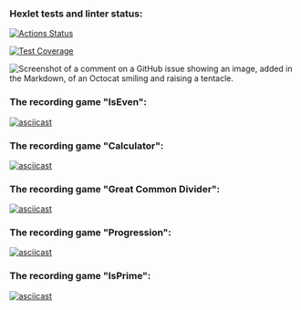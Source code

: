 ### Hexlet tests and linter status:
[![Actions Status](https://github.com/EgorKurilko/fullstack-javascript-project-44/workflows/hexlet-check/badge.svg)](https://github.com/EgorKurilko/fullstack-javascript-project-44/actions)

[![Test Coverage](https://api.codeclimate.com/v1/badges/987259e7568ffefbb859/test_coverage)](https://codeclimate.com/github/EgorKurilko/fullstack-javascript-project-44/test_coverage)

![Screenshot of a comment on a GitHub issue showing an image, added in the Markdown, of an Octocat smiling and raising a tentacle.](https://docs.github.com/assets/cb-28497/mw-1000/images/help/repository/actions-workflow-status-badge.webp)

### The recording game "IsEven":
[![asciicast](https://asciinema.org/a/ZFAvWfFU1jpFA4Bpz4AvWyudH.svg)](https://asciinema.org/a/ZFAvWfFU1jpFA4Bpz4AvWyudH)

### The recording game "Calculator":
[![asciicast](https://asciinema.org/a/C0DW3FjR4y4xRgbF8sjUTfm0F.svg)](https://asciinema.org/a/C0DW3FjR4y4xRgbF8sjUTfm0F)

### The recording game "Great Common Divider":
[![asciicast](https://asciinema.org/a/gpHTZvY7mMEV4hb356jXqEtZy.svg)](https://asciinema.org/a/gpHTZvY7mMEV4hb356jXqEtZy)

### The recording game "Progression":
[![asciicast](https://asciinema.org/a/hvIf8uvmwfeH5InygsM0DcqQ7.svg)](https://asciinema.org/a/hvIf8uvmwfeH5InygsM0DcqQ7)

### The recording game "IsPrime":
[![asciicast](https://asciinema.org/a/pfxk9WdnwkbHYiLfX1SpxM9QG.svg)](https://asciinema.org/a/pfxk9WdnwkbHYiLfX1SpxM9QG)